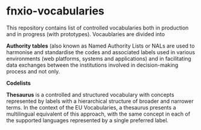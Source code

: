 # fnxio-vocabularies
This repository contains list of controlled vocabularies both in production and in progress (with prototypes).
Vocaublaries are divided into 

**Authority tables** (also known as Named Authority Lists or NALs are used to harmonise and standardise the codes and associated labels used in various environments (web platforms, systems and applications) and in facilitating data exchanges between the institutions involved in decision-making process and not only.

**Codelists** 

**Thesaurus** is a controlled and structured vocabulary with concepts represented by labels with a hierarchical structure of broader and narrower terms. In the context of the EU Vocabularies, a thesaurus presents a multilingual equivalent of this approach, with the same concept in each of the supported languages represented by a single preferred label.
